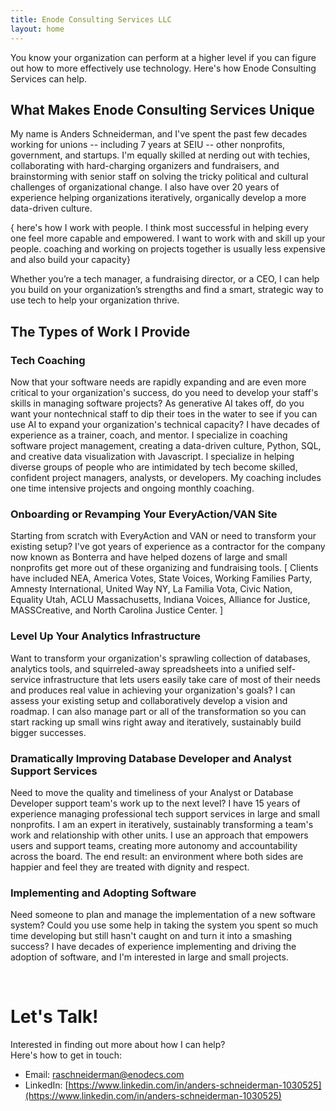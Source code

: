 ```yaml
---
title: Enode Consulting Services LLC
layout: home
---
```


You know your organization can perform at a higher level if you can figure out how to more effectively use technology. Here's how Enode Consulting Services can help. 

## What Makes Enode Consulting Services Unique

My name is Anders Schneiderman, and I've spent the past few decades working for unions -- including 7 years at SEIU --  other nonprofits, government, and startups.   I'm equally skilled at nerding out with techies, collaborating with hard-charging organizers and fundraisers, and brainstorming with senior staff on solving the tricky political and cultural challenges of organizational change. I also have over 20 years of experience helping organizations iteratively, organically develop  a more data-driven culture.

  { here's how I work with people.  I think most successful in helping every one feel more capable and empowered. I want to work with and skill up your people.  coaching and working on projects together  is usually less expensive and also build your capacity}


Whether you’re a tech manager, a fundraising director, or a CEO, I can help you build on your organization’s strengths and find a smart, strategic way to use  tech to help your organization thrive.

## The Types of Work I Provide

### Tech Coaching

Now that your software needs are rapidly expanding and are even more critical to your organization's success, do you need to develop your staff's skills in managing software projects? As generative AI takes off, do you want your nontechnical staff to dip their toes in the water to see if you can use AI to expand your organization's technical capacity? I have decades of experience as a trainer, coach, and mentor. I specialize in coaching software project management, creating a data-driven  culture, Python, SQL, and creative data visualization with Javascript.  I specialize in helping diverse groups of people who are intimidated by tech become
skilled, confident project managers, analysts, or developers.  My coaching includes one time intensive projects and ongoing monthly coaching.


### Onboarding or Revamping  Your EveryAction/VAN Site

Starting from scratch with EveryAction and VAN or need to transform your existing setup?  I've got years of experience as a contractor for the company now known as Bonterra and have helped dozens of large and small nonprofits get more out of these organizing and fundraising tools. [ Clients have included NEA, America Votes, State Voices, Working Families Party, Amnesty International, United Way NY, La Familia Vota, Civic Nation, Equality Utah, ACLU Massachusetts, Indiana Voices, Alliance for Justice, MASSCreative, and North Carolina Justice Center. ]

### Level Up Your Analytics Infrastructure 

Want to transform your organization's sprawling collection of databases, analytics tools, and squirreled-away spreadsheets into a unified self-service infrastructure that lets users easily take care of most of their needs and produces real value in achieving your organization's goals? I can assess your existing setup and collaboratively develop  a vision and roadmap.  I can also manage part or all of the transformation so you can start racking up small wins right away and iteratively, sustainably build bigger successes.

### Dramatically Improving Database Developer and Analyst Support Services

Need to move the quality and timeliness of your Analyst or Database Developer support team's work up to the next level? I have 15 years of experience managing professional tech support services in large and small nonprofits.  I am an expert in iteratively, sustainably transforming a team's work and relationship with other units. I use an approach that empowers users and support teams, creating more autonomy and accountability across the board. The end result: an environment where both sides are happier and feel they are treated with dignity and respect.

### Implementing and Adopting Software

Need someone to plan and manage the implementation of a new software system?  Could you use some help in taking the system you spent so much time developing but still hasn't caught on and  turn it into a smashing success? I have decades of experience implementing and driving the adoption of software, and I'm interested in large and small projects. 



<br/>

# Let's Talk!

Interested in finding out more about how I can help?
<br/>Here's how to get in touch:

- Email: raschneiderman@enodecs.com
- LinkedIn: [https://www.linkedin.com/in/anders-schneiderman-1030525](https://www.linkedin.com/in/anders-schneiderman-1030525)
